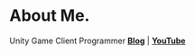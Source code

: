 # About Me.

Unity Game Client Programmer
**[Blog](https://blog.shlife.dev/)**  |  **[YouTube](https://youtube.shlife.dev)** 
